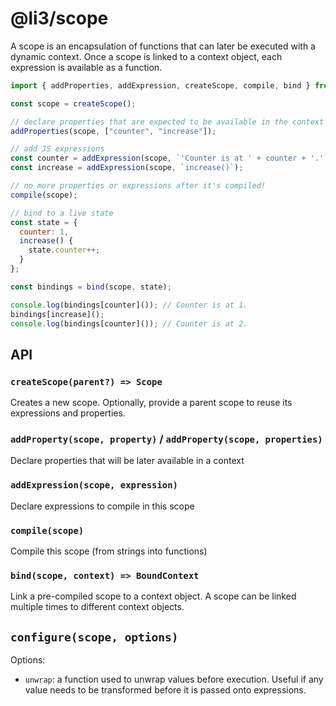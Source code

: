 # @li3/scope

A scope is an encapsulation of functions that can later be executed with a dynamic context.
Once a scope is linked to a context object, each expression is available as a function.

```js
import { addProperties, addExpression, createScope, compile, bind } from '@lithim/scope';

const scope = createScope();

// declare properties that are expected to be available in the context
addProperties(scope, ["counter", "increase"]);

// add JS expressions
const counter = addExpression(scope, `'Counter is at ' + counter + '.'`);
const increase = addExpression(scope, `increase()`);

// no more properties or expressions after it's compiled!
compile(scope);

// bind to a live state
const state = {
  counter: 1,
  increase() {
    state.counter++;
  }
};

const bindings = bind(scope, state);

console.log(bindings[counter]()); // Counter is at 1.
bindings[increase]();
console.log(bindings[counter]()); // Counter is at 2.
```

## API

### `createScope(parent?) => Scope`

Creates a new scope. Optionally, provide a parent scope to reuse its expressions and properties.

### `addProperty(scope, property)` / `addProperty(scope, properties)`

Declare properties that will be later available in a context

### `addExpression(scope, expression)`

Declare expressions to compile in this scope

### `compile(scope)`

Compile this scope (from strings into functions)

### `bind(scope, context) => BoundContext`

Link a pre-compiled scope to a context object. A scope can be linked multiple times to different context objects.

## `configure(scope, options)`

Options:

- `unwrap`: a function used to unwrap values before execution. Useful if any value needs to be transformed before
it is passed onto expressions.
